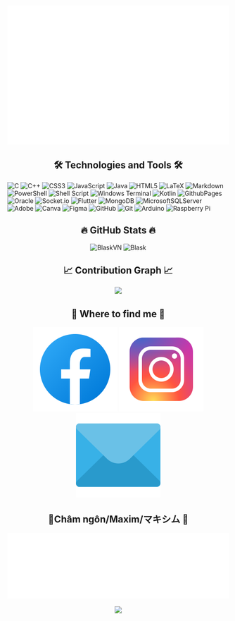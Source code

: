 <a href="https://github.com/BlaskVN" style="text-decoration:none;" target="blank" alt="❤️">
  <img src="svg/blask.svg" width="1200" alt="Blask" />
</a>

<h2 align="center">🛠 Technologies and Tools 🛠</h2>

![C](https://img.shields.io/badge/c-%2300599C.svg?style=for-the-badge&logo=c&logoColor=white) ![C++](https://img.shields.io/badge/c++-%2300599C.svg?style=for-the-badge&logo=c%2B%2B&logoColor=white) ![CSS3](https://img.shields.io/badge/css3-%231572B6.svg?style=for-the-badge&logo=css3&logoColor=white) ![JavaScript](https://img.shields.io/badge/javascript-%23323330.svg?style=for-the-badge&logo=javascript&logoColor=%23F7DF1E) ![Java](https://img.shields.io/badge/java-%23ED8B00.svg?style=for-the-badge&logo=openjdk&logoColor=white) ![HTML5](https://img.shields.io/badge/html5-%23E34F26.svg?style=for-the-badge&logo=html5&logoColor=white) ![LaTeX](https://img.shields.io/badge/latex-%23008080.svg?style=for-the-badge&logo=latex&logoColor=white) ![Markdown](https://img.shields.io/badge/markdown-%23000000.svg?style=for-the-badge&logo=markdown&logoColor=white) ![PowerShell](https://img.shields.io/badge/PowerShell-%235391FE.svg?style=for-the-badge&logo=powershell&logoColor=white) ![Shell Script](https://img.shields.io/badge/shell_script-%23121011.svg?style=for-the-badge&logo=gnu-bash&logoColor=white) ![Windows Terminal](https://img.shields.io/badge/Windows%20Terminal-%234D4D4D.svg?style=for-the-badge&logo=windows-terminal&logoColor=white) ![Kotlin](https://img.shields.io/badge/kotlin-%237F52FF.svg?style=for-the-badge&logo=kotlin&logoColor=white) ![GithubPages](https://img.shields.io/badge/github%20pages-121013?style=for-the-badge&logo=github&logoColor=white) ![Oracle](https://img.shields.io/badge/Oracle-F80000?style=for-the-badge&logo=oracle&logoColor=white) ![Socket.io](https://img.shields.io/badge/Socket.io-black?style=for-the-badge&logo=socket.io&badgeColor=010101) ![Flutter](https://img.shields.io/badge/Flutter-%2302569B.svg?style=for-the-badge&logo=Flutter&logoColor=white) ![MongoDB](https://img.shields.io/badge/MongoDB-%234ea94b.svg?style=for-the-badge&logo=mongodb&logoColor=white) ![MicrosoftSQLServer](https://img.shields.io/badge/Microsoft%20SQL%20Server-CC2927?style=for-the-badge&logo=microsoft%20sql%20server&logoColor=white) ![Adobe](https://img.shields.io/badge/adobe-%23FF0000.svg?style=for-the-badge&logo=adobe&logoColor=white) ![Canva](https://img.shields.io/badge/Canva-%2300C4CC.svg?style=for-the-badge&logo=Canva&logoColor=white) ![Figma](https://img.shields.io/badge/figma-%23F24E1E.svg?style=for-the-badge&logo=figma&logoColor=white) ![GitHub](https://img.shields.io/badge/github-%23121011.svg?style=for-the-badge&logo=github&logoColor=white) ![Git](https://img.shields.io/badge/git-%23F05033.svg?style=for-the-badge&logo=git&logoColor=white) ![Arduino](https://img.shields.io/badge/-Arduino-00979D?style=for-the-badge&logo=Arduino&logoColor=white) ![Raspberry Pi](https://img.shields.io/badge/-RaspberryPi-C51A4A?style=for-the-badge&logo=Raspberry-Pi)

<h2 align="center">🔥 GitHub Stats 🔥</h2>

<div align=center>
<img height="200" src="https://github-readme-stats.vercel.app/api/top-langs/?username=BlaskVN&theme=merko&hide_border=true&include_all_commits=true&count_private=true&layout=compact" alt="BlaskVN" />
<img height="200" src="https://github-readme-stats.vercel.app/api?username=BlaskVN&theme=merko&hide_border=true&include_all_commits=true&count_private=true" alt="Blask" />
</div>

<!--Contribution Graph-->
<h2 align="center">📈 Contribution Graph 📈</h2>
<div align="center">
    <img src="https://github-readme-activity-graph.vercel.app/graph?username=Blaskvn&theme=merko&area=true&hide_title=true&hide_border=true&radius=15&grid=true&point=false">
</div>

<h2 align="center">🦁 Where to find me 🦁</h2>

<div align="center">
<a href="https://facebook.com/blask.pqm" style="text-decoration:none;" target="blank"><img src="svg/fb.svg" alt="Blask-facebook" /></a>
<a href="https://www.instagram.com/blask.pqm" style="text-decoration:none;" target="blank"><img src="svg/ig.svg" alt="Blask-instagram" /></a>
<a href="mailto:blaskvn+mailfromgithub@gmail.com" style="text-decoration:none;" target="top"><img src="svg/email.svg" alt="Blask-email" /></a>
</div>

<h2 align="center">📑Châm ngôn/Maxim/マキシム 📑</h2>
<!-- Remove by github page can not display style
<div style="background-color: #20232A;
            padding: 20px;
            border-radius: 10px;
            line-height: 1.6;">
<p style="text-align: center; 
          font-size: 125%;">
<b>From ashes to ashes, dust to dust.</b><br>
<i>Linh hồn con sẽ tới nơi cần về, <br>còn trái tim và đôi mắt, con xin trả lại đất mẹ thiên nhiên, nơi con bắt đầu.</i><br></p>
<p align="center" ><b>Blask</b></p>
</div>
-->

<div align="center">
<img src="svg/blask-quotes.svg" width="846" height="150" alt="Blask-official" />
</div>

<!-- Remove by close free servive count
#
<div align="center">
![](https://visitcount.itsvg.in/api?id=BlaskVN&icon=10&color=13)
</div>
-->

<!--Footer--> 
<p align="center">
  <img src="https://capsule-render.vercel.app/api?type=waving&color=gradient&height=65&section=footer"/>
</p>
